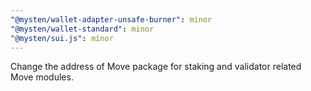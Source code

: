```yaml
---
"@mysten/wallet-adapter-unsafe-burner": minor
"@mysten/wallet-standard": minor
"@mysten/sui.js": minor
---
```


Change the address of Move package for staking and validator related Move modules.
